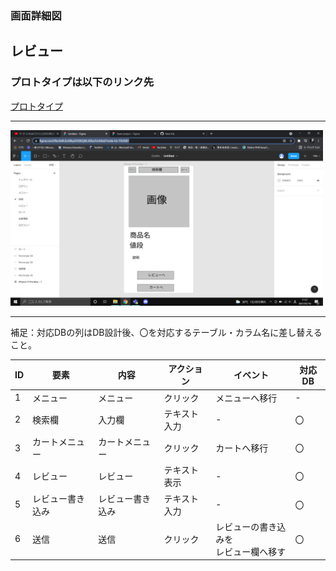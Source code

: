 ### 画面詳細図
## レビュー
### プロトタイプは以下のリンク先
[プロトタイプ](https://www.figma.com/file/Je6h3o28byGOQEGjNL3Gbv/Untitled?node-id=3%3A36)
*****
<img src="../img/スクリーンショット (112).png" width="500">

*****
補足：対応DBの列はDB設計後、〇を対応するテーブル・カラム名に差し替えること。

|ID|要素|内容|アクション|イベント|対応DB|
|--|----|----|----------|--------|-----|
|1|メニュー|メニュー|クリック|メニューへ移行|-    |
|2|検索欄|入力欄|テキスト入力|-       |〇|
|3|カートメニュー|カートメニュー|クリック|カートへ移行|〇|
|4|レビュー|レビュー|テキスト表示|-|〇|
|5|レビュー書き込み|レビュー書き込み|テキスト入力|-|〇|
|6|送信|送信|クリック|レビューの書き込みを<br>レビュー欄へ移す|〇|
